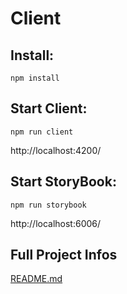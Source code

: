 # Client

## Install:
`npm install`

## Start Client:
`npm run client`

http://localhost:4200/

## Start StoryBook:
`npm run storybook`

http://localhost:6006/

## Full Project Infos
[README.md](../README.md)